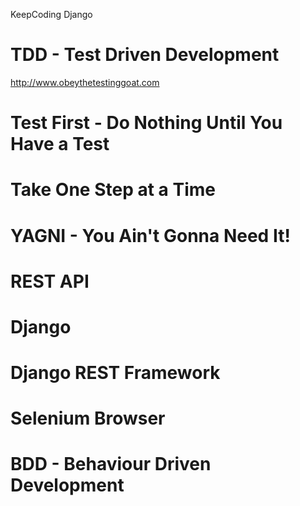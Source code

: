 KeepCoding Django

# TDD - Test Driven Development

http://www.obeythetestinggoat.com

# Test First - Do Nothing Until You Have a Test

# Take One Step at a Time

# YAGNI - You Ain't Gonna Need It!

# REST API

# Django

# Django REST Framework

# Selenium Browser

# BDD - Behaviour Driven Development
